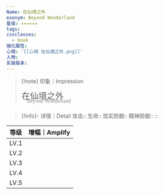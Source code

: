 ```yaml
---
Name: 在仙境之外
exonym: Beyond Wonderland
星级: ✦✦✦✦✦✦
tags: 
cssclasses:
  - book
强化属性: 
心相: '[[心相 在仙境之外.png]]'
人物: 
实装版本:
---
```



> [!note] 印象｜Impression
> 
> <p style="font-family: '家族宋', sans-serif; font-size: 22px; line-height: 0.75; text-indent: 0;">在仙境之外<br><span style="font-family: serif; font-size: 14px; color: #888888;">　Beyond Wonderland</span></p>
> 
> 

> [!info]- 详情｜Detail
> 攻击:: 
> 生命:: 
> 现实防御:: 
> 精神防御:: 
> :: 

|  等级  | 增幅｜Amplify |
| :--: | :--------: |
| LV.1 |            |
| LV.2 |            |
| LV.3 |            |
| LV.4 |            |
| LV.5 |            |
